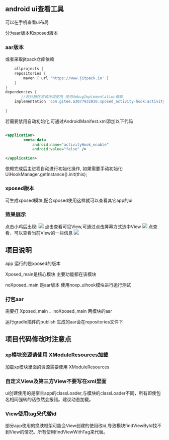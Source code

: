 ## android ui查看工具

可以在手机查看ui布局

分为aar版本和xposed版本

### aar版本

或者采取jitpack仓库依赖

```groovy
    allprojects {
    repositories {
        maven { url 'https://www.jitpack.io' }
    }
}
dependencies {
       //若只想在测试环境使用 使用debugImplementation依赖
    implementation 'com.gitee.a3077932030.xposed_activity-hook:activityUIHook-app:1.1.8'  
      
}
```



若需要禁用自动初始化,可通过AndroidManifest.xml添加以下代码
```xml

<application>
        <meta-data
            android:name="activityHook_enable"
            android:value="false" />

</application>
```

依赖完成后主进程自动进行初始化操作, 如果需要手动初始化:
UiHookManager.getInstance().init(this);





### xposed版本
可生成xposed模块,配合xposed使用这样就可以查看其它app的ui

### 效果展示
点击小鸡后出现:
![](/screenshot/Screenshot_p0.jpg)
点击查看可见View,可通过点击屏幕方式选中View
![](/screenshot/Screenshot_p1.jpg)
点查看，可以查看当前View的一些信息
![](/screenshot/Screenshot_p2.jpg)



## 项目说明

app 运行的是xposed的版本

Xposed_main是核心模块 主要功能都在该模块

noXposed_main 是aar版本 使用noxp_uihook模块进行运行测试

### 打包aar

需要打 Xposed_main 、noXposed_main 两模块的aar

运行gradle插件的publish 生成的aar会在repositories文件下

## 项目代码修改时注意点

### xp模块资源请使用 XModuleResources加载

加载xp模块里面的资源需要使用 XModuleResources

### 自定义View及第三方View不要写在xml里面

ui创建使用的是宿主app的classLoader,与模块的classLoader不同，所有即使包名相同强转的话依然会报错。建议动态加载。

### View使用tag来代替id

部分app使用的换肤框架可能会View创建的使用改id,导致模块findViewById找不到View的情况。所有使用findViewWithTag来代替。


